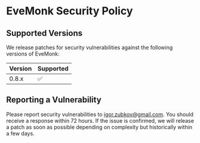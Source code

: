 # EveMonk Security Policy

## Supported Versions

We release patches for security vulnerabilities against the following versions
of EveMonk:

| Version | Supported          |
| ------- | ------------------ |
| 0.8.x   | :white_check_mark: |

## Reporting a Vulnerability

Please report security vulnerabilities to igor.zubkov@gmail.com. You should
receive a response within 72 hours. If the issue is confirmed, we will release
a patch as soon as possible depending on complexity but historically within a
few days.
